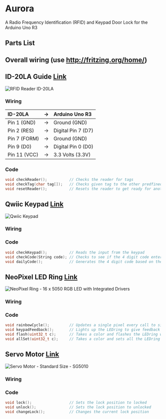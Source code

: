 # Aurora
A Radio Frequency Identification (RFID) and Keypad Door Lock for the Arduino Uno R3

## Parts List

## Overall wiring (use http://fritzing.org/home/)

## ID-20LA Guide [Link](https://www.sparkfun.com/products/11828)
![RFID Reader ID-20LA](https://cdn.sparkfun.com//assets/parts/8/1/8/8/11828-01.jpg)

### Wiring
| ID-20LA | -> | Arduino Uno R3 |
| :---    | :---: | :---|
| Pin 1  (GND)  | -> | Ground (GND) |
| Pin 2  (RES)  | -> | Digital Pin 7 (D7)  |
| Pin 7  (FORM) | -> | Ground (GND)  |
| Pin 9  (D0)   | -> | Digital Pin 0 (D0)  |
| Pin 11 (VCC)  | -> | 3.3 Volts (3.3V)  |

### Code
```C++
void checkReader();          // Checks the reader for tags
void checkTag(char tag[]);   // Checks given tag to the other predfined valid tags
void resetReader();          // Resets the reader to get ready for another read
```

## Qwiic Keypad [Link](https://www.sparkfun.com/products/14836)
![Qwiic Keypad](https://cdn.sparkfun.com//assets/parts/1/3/1/0/6/14836-Qwiic_Keypad-01.jpg)

### Wiring

### Code
```C++
void checkKeypad();          // Reads the input from the keypad
void checkCode(String code); // Checks to see if the 4 digit code entered is correct
void dailyCode();            // Generates the 4 digit code based on the current date
```

## NeoPixel LED Ring [Link](https://www.adafruit.com/product/1463)
![NeoPixel Ring - 16 x 5050 RGB LED with Integrated Drivers](https://cdn-shop.adafruit.com/1200x900/1463-03.jpg)

### Wiring

### Code
```C++
void rainbowCycle();         // Updates a single pixel every call to simulate a spinning rainbow
void keypadFeedback();       // Lights up the LEDring to give feedback on how many digits you have entered
void flash(uint32_t c);      // Takes a color and flashes the LEDring with it 3 times
void allSet(uint32_t c);     // Takes a color and sets all the LEDring pixels to the color
```

## Servo Motor [Link](https://www.thingbits.net/products/servo-motor-standard-size-sg5010)
![Servo Motor - Standard Size - SG5010](https://d2drzakx2pq6fl.cloudfront.net/production/products/399/large/servo-motor-sg5010.jpg?1451678104)

### Wiring

### Code
```C++
void lock();                 // Sets the lock position to locked
void unlock();               // Sets the lock position to unlocked
void changeLock();           // Changes the current lock position
```
